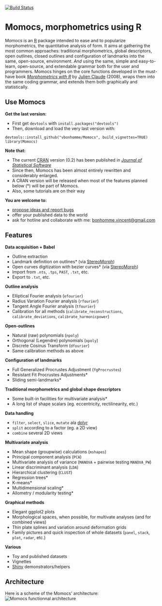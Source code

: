 [![Build Status](https://travis-ci.org/vbonhomme/Momocs.png?branch=master)](https://travis-ci.org/vbonhomme/Momocs)

Momocs, morphometrics using R
======

Momocs is an [R](http://cran.r-project.org/) package intended to ease and to popularize morphometrics, the quantitative analysis of form. It aims at gathering the most common approaches: traditional morphometrics, global descriptors, open outlines, closed outlines and configuration of landmarks into the same, open-source, environment. _And_ using the same, simple and easy-to-learn, open-source, and extendable grammar both for the user and programmers. Momocs hinges on the core functions developed in the must-have book _[Morphometrics with R](http://www.springer.com/statistics/life+sciences,+medicine+%26+health/book/978-0-387-77789-4)_ by [Julien Claude](http://www.isem.univ-montp2.fr/recherche/equipes/biologie-du-developpement-et-evolution/personnel/claude-julien/) (2008), wraps them into the same coding grammar, and extends them both graphically and statistically.

Use Momocs
--------
__Get the last version:__
* First get `devtools` with `install.packages("devtools")`
* Then, download and load the very last version with:
```
devtools::install_github("vbonhomme/Momocs", build_vignettes=TRUE)
library(Momocs)
````

__Note that:__
* The current [CRAN](http://cran.r-project.org/web/packages/Momocs/index.html) version (0.2) has been published in [_Journal of Statistical Software_](http://www.jstatsoft.org/v56/i13/paper)
* Since then, Momocs has been almost entirely rewritten and considerably enlarged.
* A CRAN version will be released when most of the features planned below (*) will be part of Momocs.
* Also, some tutorials are on their way

__You are welcome to:__
* [propose ideas and report bugs](https://github.com/vbonhomme/Momocs/issues)
* offer your published data to the world
* ask for hotline and collaborate with me: bonhomme.vincent@gmail.com

Features
--------
__Data acquisition + Babel__
* Outline extraction
* Landmark definition on outlines* (via [StereoMorph](https://github.com/aaronolsen/StereoMorph))
* Open curves digitization with bezier curves* (via [StereoMorph](https://github.com/aaronolsen/StereoMorph))
* Import from `.nts`, `.tps`, `PAST`, `.txt`, etc.
* Export to `.txt`, etc.

__Outline analysis__
* Elliptical Fourier analysis (`efourier`)
* Radius Variation Fourier analysis (`rfourier`)
* Tangent Angle Fourier analysis (`tfourier`)
* Calibration for all methods (`calibrate_reconstructions`, `calibrate_deviations`, `calibrate_harmonicpower`)

__Open-outlines__
* Natural (raw) polynomials (`npoly`)
* Orthogonal (Legendre) polynomials (`opoly`)
* Discrete Cosinus Transform (`dfourier`)
* Same calibration methods as above

__Configuration of landmarks__
* Full Generalized Procrustes Adjustment (`fgProcrustes`)
* Resistant Fit Procrustes Adjustments*
* Sliding semi-landmarks*

__Traditional morphometrics and global shape descriptors__
* Some built-in facilities for multivariate analysis*
* A long list of shape scalars (eg. eccentricity, rectilinearity, etc.)

__Data handling__
* `filter`, `select`, `slice`, `mutate` ala [dplyr](https://github.com/hadley/dplyr/)
* `split` according to a factor (eg. a 2D view)
* `combine` several 2D views
 
__Multivariate analysis__
* Mean shape (groupwise) calculations (`mshapes`)
* Principal component analysis (`PCA`)
* Multivariate analysis of variance (`MANOVA` + pairwise testing `MANOVA_PW`)
* Linear discriminant analysis (`LDA`)
* Hierarchical clustering (`CLUST`)
* Regression trees*
* K-means*
* Multidimensional scaling*
* Allometry / modularity testing*

__Graphical methods__
* Elegant ggplot2 plots
* Morphological spaces, when possible, for multivate analyses (and for combined views)
* Thin plate splines and variation around deformation grids
* Family pictures and quick inspection of whole datasets (`panel`, `stack`, `plot`, `radar`, etc.)

__Various__
* Toy and published datasets
* Vignettes
* [Shiny](http://shiny.rstudio.com/) demonstrators/helpers


Architecture
-------------
Here is a scheme of the Momocs' architecture:
![Momocs functionnal architecture](https://github.com/vbonhomme/Momocs-vignette/blob/master/vignettes/MomocsArch.png)

